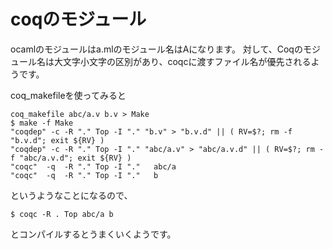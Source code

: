 # coqのモジュール


ocamlのモジュールはa.mlのモジュール名はAになります。
対して、Coqのモジュール名は大文字小文字の区別があり、coqcに渡すファイル名が優先されるようです。

coq_makefileを使ってみると

```
coq_makefile abc/a.v b.v > Make
$ make -f Make
"coqdep" -c -R "." Top -I "." "b.v" > "b.v.d" || ( RV=$?; rm -f "b.v.d"; exit ${RV} )
"coqdep" -c -R "." Top -I "." "abc/a.v" > "abc/a.v.d" || ( RV=$?; rm -f "abc/a.v.d"; exit ${RV} )
"coqc"  -q  -R "." Top -I "."   abc/a
"coqc"  -q  -R "." Top -I "."   b
```

というようなことになるので、

```
$ coqc -R . Top abc/a b
```

とコンパイルするとうまくいくようです。
